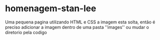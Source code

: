 # homenagem-stan-lee
Uma pequena pagina utilizando HTML e CSS
a imagem esta solta, então é preciso adicionar a imagem dentro de uma pasta ''images'' ou mudar o diretorio pela codigo
